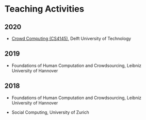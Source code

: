 # Teaching Activities

## 2020

- [Crowd Computing (CS4145)](https://studiegids.tudelft.nl/a101_displayCourse.do?course_id=44916), Delft University of Technology

## 2019

- Foundations of Human Computation and Crowdsourcing, Leibniz University of Hannover

## 2018

- Foundations of Human Computation and Crowdsourcing, Leibniz University of Hannover

- Social Computing, University of Zurich


